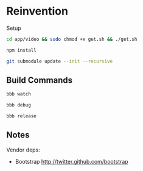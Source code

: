 # Reinvention

Setup
```bash
cd app/video && sudo chmod +x get.sh && ./get.sh
```

```bash
npm install
```

```bash
git submodule update --init --recursive
```

## Build Commands

```bash
bbb watch
```

```bash
bbb debug
```

```bash
bbb release
```


## Notes

Vendor deps:

- Bootstrap http://twitter.github.com/bootstrap
